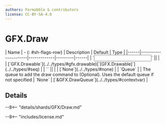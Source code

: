 ```yaml
---
authors: Formabble & contributors
license: CC-BY-SA-4.0
---
```



# GFX.Draw

<div class="sh-parameters" markdown="1">
| Name | - {: #sh-flags-row} | Description | Default | Type |
|------|---------------------|-------------|---------|------|
| `<input>` || | | [`GFX.Drawable`](../../types/#gfx.drawable)[`[GFX.Drawable]`](../../types/#seq) |
| `<output>` || | | [`None`](../../types/#none) |
| `Queue` |  | The queue to add the draw command to (Optional). Uses the default queue if not specified | `None` | [`&GFX.DrawQueue`](../../types/#contextvar) |

</div>



## Details

--8<-- "details/shards/GFX/Draw.md"


--8<-- "includes/license.md"

